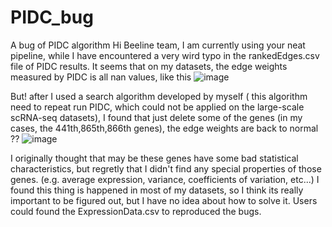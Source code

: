 # PIDC_bug
A bug of PIDC algorithm
Hi Beeline team,
   I am currently using your neat pipeline, while I have encountered a very wird typo in the rankedEdges.csv file of PIDC results. It seems that on my datasets, the edge weights measured by PIDC is all nan values, like this
![image](https://user-images.githubusercontent.com/24759465/130457894-edf4d258-43d1-42f0-b751-e3497c779415.png)

But! after I used a search algorithm developed by myself ( this algorithm need to repeat run PIDC, which could not be applied on the large-scale scRNA-seq datasets), I found that just delete some of the genes (in my cases, the 441th,865th,866th genes), the edge weights are back to normal ??
![image](https://user-images.githubusercontent.com/24759465/130458264-ded28149-9a7e-4f73-86ec-23baaa7fccb5.png)

I originally thought that may be these genes have some bad statistical characteristics, but regretly that I didn't find any special properties of those genes. (e.g. average expression, variance, coefficients of variation, etc...)
I found this thing is happened in most of my datasets, so I think its really important to be figured out, but I have no idea about how to solve it.
Users could found the ExpressionData.csv to reproduced the bugs.
